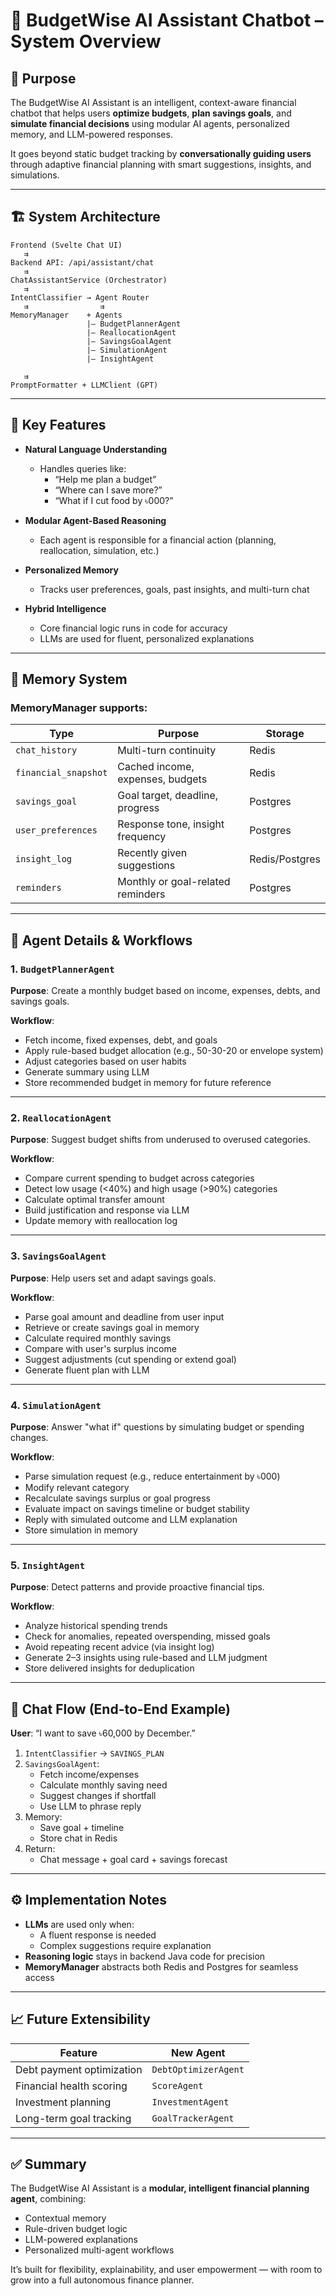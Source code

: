 # 📘 BudgetWise AI Assistant Chatbot – System Overview

## 🧠 Purpose

The BudgetWise AI Assistant is an intelligent, context-aware financial chatbot that helps users **optimize budgets**, **plan savings goals**, and **simulate financial decisions** using modular AI agents, personalized memory, and LLM-powered responses.

It goes beyond static budget tracking by **conversationally guiding users** through adaptive financial planning with smart suggestions, insights, and simulations.

---

## 🏗️ System Architecture

```
Frontend (Svelte Chat UI)
   ⇉
Backend API: /api/assistant/chat 
   ⇉
ChatAssistantService (Orchestrator)
   ⇉
IntentClassifier → Agent Router
   ⇉                ⇉
MemoryManager    + Agents
                 |— BudgetPlannerAgent
                 |— ReallocationAgent
                 |— SavingsGoalAgent
                 |— SimulationAgent
                 |— InsightAgent
                 
   ⇉
PromptFormatter + LLMClient (GPT)
```

---

## 💬 Key Features

- **Natural Language Understanding**

  - Handles queries like:
    - “Help me plan a budget”
    - “Where can I save more?”
    - “What if I cut food by ৳000?”

- **Modular Agent-Based Reasoning**

  - Each agent is responsible for a financial action (planning, reallocation, simulation, etc.)

- **Personalized Memory**

  - Tracks user preferences, goals, past insights, and multi-turn chat

- **Hybrid Intelligence**

  - Core financial logic runs in code for accuracy
  - LLMs are used for fluent, personalized explanations

---

## 🧠 Memory System

### MemoryManager supports:

| Type                 | Purpose                           | Storage        |
| -------------------- | --------------------------------- | -------------- |
| `chat_history`       | Multi-turn continuity             | Redis          |
| `financial_snapshot` | Cached income, expenses, budgets  | Redis          |
| `savings_goal`       | Goal target, deadline, progress   | Postgres       |
| `user_preferences`   | Response tone, insight frequency  | Postgres       |
| `insight_log`        | Recently given suggestions        | Redis/Postgres |
| `reminders`          | Monthly or goal-related reminders | Postgres       |

---

## 🧹 Agent Details & Workflows

### 1. `BudgetPlannerAgent`

**Purpose**: Create a monthly budget based on income, expenses, debts, and savings goals.

**Workflow**:

- Fetch income, fixed expenses, debt, and goals
- Apply rule-based budget allocation (e.g., 50-30-20 or envelope system)
- Adjust categories based on user habits
- Generate summary using LLM
- Store recommended budget in memory for future reference

---

### 2. `ReallocationAgent`

**Purpose**: Suggest budget shifts from underused to overused categories.

**Workflow**:

- Compare current spending to budget across categories
- Detect low usage (<40%) and high usage (>90%) categories
- Calculate optimal transfer amount
- Build justification and response via LLM
- Update memory with reallocation log

---

### 3. `SavingsGoalAgent`

**Purpose**: Help users set and adapt savings goals.

**Workflow**:

- Parse goal amount and deadline from user input
- Retrieve or create savings goal in memory
- Calculate required monthly savings
- Compare with user's surplus income
- Suggest adjustments (cut spending or extend goal)
- Generate fluent plan with LLM

---

### 4. `SimulationAgent`

**Purpose**: Answer "what if" questions by simulating budget or spending changes.

**Workflow**:

- Parse simulation request (e.g., reduce entertainment by ৳000)
- Modify relevant category
- Recalculate savings surplus or goal progress
- Evaluate impact on savings timeline or budget stability
- Reply with simulated outcome and LLM explanation
- Store simulation in memory

---

### 5. `InsightAgent`

**Purpose**: Detect patterns and provide proactive financial tips.

**Workflow**:

- Analyze historical spending trends
- Check for anomalies, repeated overspending, missed goals
- Avoid repeating recent advice (via insight log)
- Generate 2–3 insights using rule-based and LLM judgment
- Store delivered insights for deduplication

---


## 🔁 Chat Flow (End-to-End Example)

**User**: “I want to save ৳60,000 by December.”

1. `IntentClassifier` → `SAVINGS_PLAN`
2. `SavingsGoalAgent`:
   - Fetch income/expenses
   - Calculate monthly saving need
   - Suggest changes if shortfall
   - Use LLM to phrase reply
3. Memory:
   - Save goal + timeline
   - Store chat in Redis
4. Return:
   - Chat message + goal card + savings forecast

---

## ⚙️ Implementation Notes

- **LLMs** are used only when:
  - A fluent response is needed
  - Complex suggestions require explanation
- **Reasoning logic** stays in backend Java code for precision
- **MemoryManager** abstracts both Redis and Postgres for seamless access

---



## 📈 Future Extensibility

| Feature                   | New Agent            |
| ------------------------- | -------------------- |
| Debt payment optimization | `DebtOptimizerAgent` |
| Financial health scoring  | `ScoreAgent`         |
| Investment planning       | `InvestmentAgent`    |
| Long-term goal tracking   | `GoalTrackerAgent`   |

---

## ✅ Summary

The BudgetWise AI Assistant is a **modular, intelligent financial planning agent**, combining:

- Contextual memory
- Rule-driven budget logic
- LLM-powered explanations
- Personalized multi-agent workflows

It’s built for flexibility, explainability, and user empowerment — with room to grow into a full autonomous finance planner.

